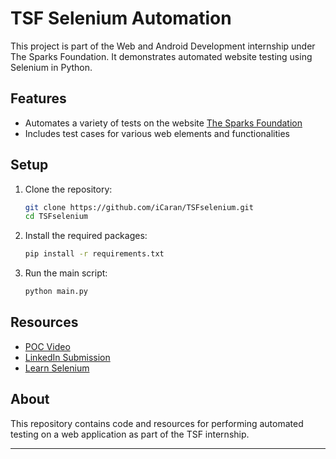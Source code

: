 # TSF Selenium Automation

This project is part of the Web and Android Development internship under The Sparks Foundation. It demonstrates automated website testing using Selenium in Python.

## Features

- Automates a variety of tests on the website [The Sparks Foundation](https://www.thesparksfoundationsingapore.org/)
- Includes test cases for various web elements and functionalities

## Setup

1. Clone the repository:
   ```sh
   git clone https://github.com/iCaran/TSFselenium.git
   cd TSFselenium
   ```
2. Install the required packages:
   ```sh
   pip install -r requirements.txt
   ```
3. Run the main script:
   ```sh
   python main.py
   ```

## Resources

- [POC Video](https://www.youtube.com/watch?v=cFj7wNrW3XM)
- [LinkedIn Submission](https://www.linkedin.com/posts/karanpratapshaw_automated-website-testing-with-selenium-activity-6887598168272445440-sGiX)
- [Learn Selenium](https://youtu.be/j7VZsCCnptM)

## About

This repository contains code and resources for performing automated testing on a web application as part of the TSF internship.

---
